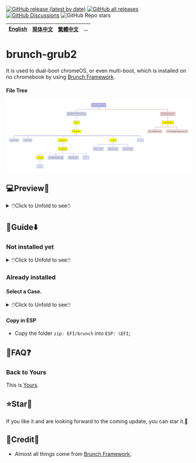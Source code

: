 [![GitHub release (latest by date)](https://img.shields.io/github/v/release/M-L-P/brunch-grub2)](https://github.com/M-L-P/brunch-grub2/releases/latest)
[![GitHub all releases](https://img.shields.io/github/downloads/M-L-P/brunch-grub2/total)](https://github.com/M-L-P/brunch-grub2/releases)
[![GitHub Discussions](https://img.shields.io/github/discussions/M-L-P/brunch-grub2)](https://github.com/M-L-P/brunch-grub2/discussions)
![GitHub Repo stars](https://img.shields.io/github/stars/M-L-P/brunch-grub2?style=social)

[English](README.md)|[简体中文](自述文件.md)|[繁體中文](繁體中文.md)|...
--|--|--|--

# brunch-grub2
It is used to dual-boot chromeOS, or even multi-boot, which is installed on no chromebook by using [Brunch Framework](https://github.com/sebanc/brunch).
#### File Tree
<img src="https://raw.githubusercontent.com/M-L-P/.github/main/screenshots/brunch-grub2.png">

## 💻️Preview👀

<details>
<summary>🖱️Click to Unfold to see🖱️</summary>

![image](https://github.com/M-L-P/brunch-grub2/assets/69227436/ca96e382-f51a-4b53-bd83-b75cdfa363c8)<br/>
</details>

## 🧭Guide⬇️
### Not installed yet
<details>
<summary>🖱️Click to Unfold to see🖱️</summary>

#### Using Brunch Framework
- Install chromeOS by using [Brunch Framework](https://github.com/sebanc/brunch);
- Create `chromeOS.img` into `ext4: /chromeOS`,
- - `sudo bash chromeos-install.sh -src chromeos_filename.bin -dst .../[ext4_partition_label]/chromeOS/chromeOS.img -s size`
#### Copy in ESP
- Copy the folder `zip: EFI/brunch` into `ESP: \EFI`;
</details>

### Already installed
#### Select a Case.
<details>
<summary>🖱️Click to Unfold to see🖱️</summary>

##### case.txt
- Open `zip: EFI/brunch/case.txt` to edit;
<details>
<summary>🖱️Click to Unfold to see🖱️</summary>

```
CASE=case_1.txt
#CASE=case_2.txt
#CASE=case_3.txt
```
This is a switch.
- Switch on with `#` deleted before `CASE`;
- Switch off with `#` added before `CASE`;
- Only one `CASE` can be without `#`.
</details>

##### case 1
- Open `zip: EFI/brunch/case/case_1.txt` to edit;
<details>
<summary>🖱️Click to Unfold to see🖱️</summary>

`txt_grub=/chromeOS/chromeOS.img.grub.txt`

If it is here, do nothing.
</details>

##### case 2
- Open `zip: EFI/brunch/case/case_2.txt` to edit;
<details>
<summary>🖱️Click to Unfold to see🖱️</summary>

```
### For example,
#####
#txt_grub=/chromeos.img.grub.txt
#txt_grub=/Users/username/brunch/chromeos.img.grub.txt
#txt_grub=/brunch/chromeos.img.grub.txt
```
```
txt_grub=//.img.grub.txt
```

If it is somewhere else, carefully confirm the path.
</details>

##### case 3
- Open `zip: EFI/brunch/case/case_3.txt` to edit;
<details>
<summary>🖱️Click to Unfold to see🖱️</summary>

```
### Copy all text in the file, "img_name.img.grub.txt",
### Paste here below.
### For examplle,
```
```
menuentry "chromeOS" --class "brunch" {
	img_path=//.img
	img_uuid=
	search --no-floppy --set=root --file $img_path
	loopback loop $img_path
	source (loop,12)/efi/boot/settings.cfg
	if [ -z $verbose ] -o [ $verbose -eq 0 ]; then
		linux (loop,7)$kernel boot=local noresume noswap loglevel=7 options=$options chromeos_bootsplash=$chromeos_bootsplash $cmdline_params \
			cros_secure cros_debug img_uuid=$img_uuid img_path=$img_path \
			console= vt.global_cursor_default=0 brunch_bootsplash=$brunch_bootsplash quiet
	else
		linux (loop,7)$kernel boot=local noresume noswap loglevel=7 options=$options chromeos_bootsplash=$chromeos_bootsplash $cmdline_params \
			cros_secure cros_debug img_uuid=$img_uuid img_path=$img_path
	fi
	initrd (loop,7)/lib/firmware/amd-ucode.img (loop,7)/lib/firmware/intel-ucode.img (loop,7)/initramfs.img
}
```
```
menuentry "chromeOS (settings)" --class "brunch-settings" {
	img_path=//.img
	img_uuid=
	search --no-floppy --set=root --file $img_path
	loopback loop $img_path
	source (loop,12)/efi/boot/settings.cfg
	linux (loop,7)/kernel boot=local noresume noswap loglevel=7 options= chromeos_bootsplash= edit_brunch_config=1 \
		cros_secure cros_debug img_uuid=$img_uuid img_path=$img_path
	initrd (loop,7)/lib/firmware/amd-ucode.img (loop,7)/lib/firmware/intel-ucode.img (loop,7)/initramfs.img
}
```

Else, carefully confirm the code.
</details>

</details>

#### Copy in ESP
- Copy the folder `zip: EFI/brunch` into `ESP: \EFI`;

## 📝FAQ❓️
### Back to Yours
This is [Yours](https://github.com/M-L-P/Yours).

## ⭐Star🌟
If you like it and are looking forward to the coming update, you can star it.💫

## 🎉Credit🎊
- Almost all things come from [Brunch Framework](https://github.com/sebanc/brunch);
